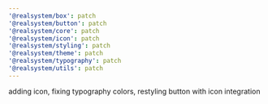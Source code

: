 ```yaml
---
'@realsystem/box': patch
'@realsystem/button': patch
'@realsystem/core': patch
'@realsystem/icon': patch
'@realsystem/styling': patch
'@realsystem/theme': patch
'@realsystem/typography': patch
'@realsystem/utils': patch
---
```


adding icon, fixing typography colors, restyling button with icon integration
